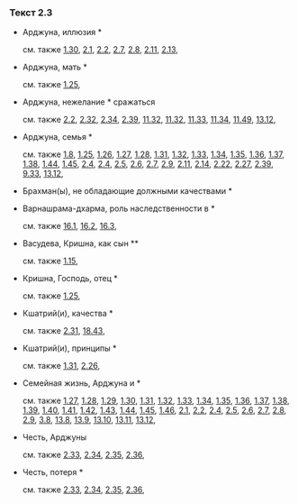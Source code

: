 ### Текст 2.3
	
- Арджуна, иллюзия \*

	см. также  [1.30](../01/0130.md),  [2.1](../02/0201.md),  [2.2](../02/0202.md),  [2.7](../02/0207.md),  [2.8](../02/0208.md),  [2.11](../02/0211.md),  [2.13](../02/0213.md), 
	
- Арджуна, мать \*

	см. также  [1.25](../01/0125.md), 
	
- Арджуна, нежелание \* сражаться

	см. также  [2.2](../02/0202.md),  [2.32](../02/0232.md),  [2.34](../02/0234.md),  [2.39](../02/0239.md),  [11.32](../11/1132.md),  [11.32](../11/1132.md),  [11.33](../11/1133.md),  [11.34](../11/1134.md),  [11.49](../11/1149.md),  [13.12](../13/1312.md), 
	
- Арджуна, семья \*

	см. также  [1.8](../01/0108.md),  [1.25](../01/0125.md),  [1.26](../01/0126.md),  [1.27](../01/0127.md),  [1.28](../01/0128.md),  [1.31](../01/0131.md),  [1.32](../01/0132.md),  [1.33](../01/0133.md),  [1.34](../01/0134.md),  [1.35](../01/0135.md),  [1.36](../01/0136.md),  [1.37](../01/0137.md),  [1.38](../01/0138.md),  [1.44](../01/0144.md),  [1.45](../01/0145.md),  [2.4](../02/0204.md),  [2.4](../02/0204.md),  [2.5](../02/0205.md),  [2.6](../02/0206.md),  [2.7](../02/0207.md),  [2.9](../02/0209.md),  [2.11](../02/0211.md),  [2.14](../02/0214.md),  [2.22](../02/0222.md),  [2.27](../02/0227.md),  [2.39](../02/0239.md),  [9.33](../09/0933.md),  [13.12](../13/1312.md), 
	
- Брахман(ы), не обладающие должными качествами \*

	
- Варнашрама-дхарма, роль наследственности в \*

	см. также  [16.1](../16/1601.md),  [16.2](../16/1602.md),  [16.3](../16/1603.md), 
	
- Васудева, Кришна, как сын \*\*

	см. также  [1.15](../01/0115.md), 
	
- Кришна, Господь, отец \*

	см. также  [1.25](../01/0125.md), 
	
- Кшатрий(и), качества \*

	см. также  [2.31](../02/0231.md),  [18.43](../18/1843.md), 
	
- Кшатрий(и), принципы \*

	см. также  [1.31](../01/0131.md),  [2.26](../02/0226.md), 
	
- Семейная жизнь, Арджуна и \*

	см. также  [1.27](../01/0127.md),  [1.28](../01/0128.md),  [1.29](../01/0129.md),  [1.30](../01/0130.md),  [1.31](../01/0131.md),  [1.32](../01/0132.md),  [1.33](../01/0133.md),  [1.34](../01/0134.md),  [1.35](../01/0135.md),  [1.36](../01/0136.md),  [1.37](../01/0137.md),  [1.38](../01/0138.md),  [1.39](../01/0139.md),  [1.40](../01/0140.md),  [1.41](../01/0141.md),  [1.42](../01/0142.md),  [1.43](../01/0143.md),  [1.44](../01/0144.md),  [1.45](../01/0145.md),  [1.46](../01/0146.md),  [2.1](../02/0201.md),  [2.2](../02/0202.md),  [2.4](../02/0204.md),  [2.5](../02/0205.md),  [2.6](../02/0206.md),  [2.7](../02/0207.md),  [2.8](../02/0208.md),  [2.9](../02/0209.md),  [3.8](../03/0308.md),  [13.8](../13/1308.md),  [13.9](../13/1309.md),  [13.10](../13/1310.md),  [13.11](../13/1311.md),  [13.12](../13/1312.md), 
	
- Честь, Арджуны

	см. также  [2.33](../02/0233.md),  [2.34](../02/0234.md),  [2.35](../02/0235.md),  [2.36](../02/0236.md), 
	
- Честь, потеря \*

	см. также  [2.33](../02/0233.md),  [2.34](../02/0234.md),  [2.35](../02/0235.md),  [2.36](../02/0236.md), 
